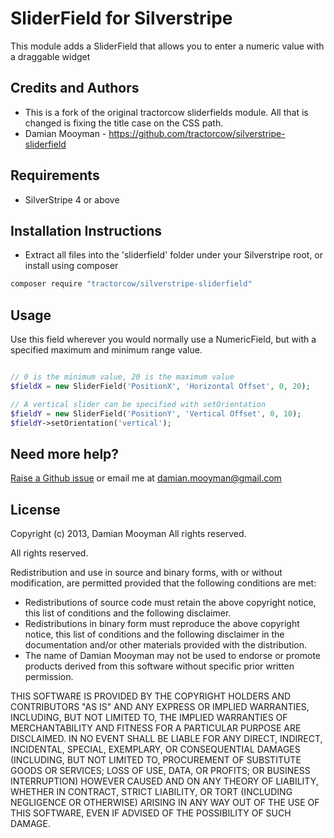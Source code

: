 # SliderField for Silverstripe

This module adds a SliderField that allows you to enter a numeric value with a draggable widget

## Credits and Authors

 * This is a fork of the original tractorcow sliderfields module. All that is changed is fixing the title case on the CSS path.
 * Damian Mooyman - <https://github.com/tractorcow/silverstripe-sliderfield>

## Requirements

 * SilverStripe 4 or above

## Installation Instructions

 * Extract all files into the 'sliderfield' folder under your Silverstripe root, or install using composer

```bash
composer require "tractorcow/silverstripe-sliderfield" 
```

## Usage

Use this field wherever you would normally use a NumericField, but with a specified maximum and
minimum range value.

```php

// 0 is the minimum value, 20 is the maximum value
$fieldX = new SliderField('PositionX', 'Horizontal Offset', 0, 20);

// A vertical slider can be specified with setOrientation
$fieldY = new SliderField('PositionY', 'Vertical Offset', 0, 10);
$fieldY->setOrientation('vertical');

```

## Need more help?

[Raise a Github issue](https://github.com/tractorcow/silverstripe-sliderfield/issues) or email me at damian.mooyman@gmail.com

## License

Copyright (c) 2013, Damian Mooyman
All rights reserved.

All rights reserved.

Redistribution and use in source and binary forms, with or without
modification, are permitted provided that the following conditions are met:

 * Redistributions of source code must retain the above copyright
   notice, this list of conditions and the following disclaimer.
 * Redistributions in binary form must reproduce the above copyright
   notice, this list of conditions and the following disclaimer in the
   documentation and/or other materials provided with the distribution.
 * The name of Damian Mooyman may not be used to endorse or promote products
   derived from this software without specific prior written permission.

THIS SOFTWARE IS PROVIDED BY THE COPYRIGHT HOLDERS AND CONTRIBUTORS "AS IS" AND
ANY EXPRESS OR IMPLIED WARRANTIES, INCLUDING, BUT NOT LIMITED TO, THE IMPLIED
WARRANTIES OF MERCHANTABILITY AND FITNESS FOR A PARTICULAR PURPOSE ARE
DISCLAIMED. IN NO EVENT SHALL <COPYRIGHT HOLDER> BE LIABLE FOR ANY
DIRECT, INDIRECT, INCIDENTAL, SPECIAL, EXEMPLARY, OR CONSEQUENTIAL DAMAGES
(INCLUDING, BUT NOT LIMITED TO, PROCUREMENT OF SUBSTITUTE GOODS OR SERVICES;
LOSS OF USE, DATA, OR PROFITS; OR BUSINESS INTERRUPTION) HOWEVER CAUSED AND
ON ANY THEORY OF LIABILITY, WHETHER IN CONTRACT, STRICT LIABILITY, OR TORT
(INCLUDING NEGLIGENCE OR OTHERWISE) ARISING IN ANY WAY OUT OF THE USE OF THIS
SOFTWARE, EVEN IF ADVISED OF THE POSSIBILITY OF SUCH DAMAGE.
